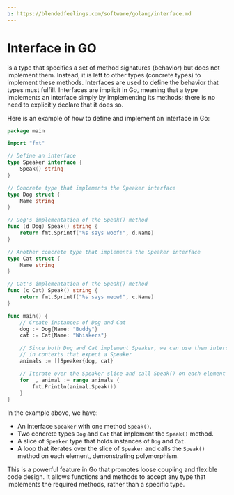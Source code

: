 ```yaml
---
b: https://blendedfeelings.com/software/golang/interface.md
---
```


# Interface in GO 
is a type that specifies a set of method signatures (behavior) but does not implement them. Instead, it is left to other types (concrete types) to implement these methods. Interfaces are used to define the behavior that types must fulfill. Interfaces are implicit in Go, meaning that a type implements an interface simply by implementing its methods; there is no need to explicitly declare that it does so.

Here is an example of how to define and implement an interface in Go:

```go
package main

import "fmt"

// Define an interface
type Speaker interface {
    Speak() string
}

// Concrete type that implements the Speaker interface
type Dog struct {
    Name string
}

// Dog's implementation of the Speak() method
func (d Dog) Speak() string {
    return fmt.Sprintf("%s says woof!", d.Name)
}

// Another concrete type that implements the Speaker interface
type Cat struct {
    Name string
}

// Cat's implementation of the Speak() method
func (c Cat) Speak() string {
    return fmt.Sprintf("%s says meow!", c.Name)
}

func main() {
    // Create instances of Dog and Cat
    dog := Dog{Name: "Buddy"}
    cat := Cat{Name: "Whiskers"}

    // Since both Dog and Cat implement Speaker, we can use them interchangeably
    // in contexts that expect a Speaker
    animals := []Speaker{dog, cat}

    // Iterate over the Speaker slice and call Speak() on each element
    for _, animal := range animals {
        fmt.Println(animal.Speak())
    }
}
```

In the example above, we have:

- An interface `Speaker` with one method `Speak()`.
- Two concrete types `Dog` and `Cat` that implement the `Speak()` method.
- A slice of `Speaker` type that holds instances of `Dog` and `Cat`.
- A loop that iterates over the slice of `Speaker` and calls the `Speak()` method on each element, demonstrating polymorphism.

This is a powerful feature in Go that promotes loose coupling and flexible code design. It allows functions and methods to accept any type that implements the required methods, rather than a specific type.